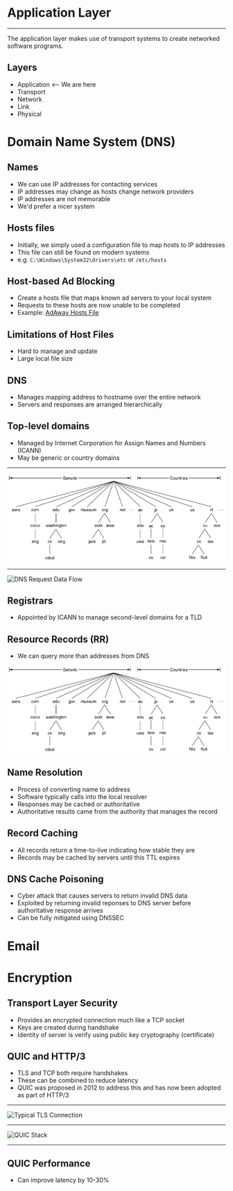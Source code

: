 Application Layer
=================

---

The application layer makes use of transport systems to create networked software programs.

Layers
------

- Application <-- We are here
- Transport
- Network
- Link
- Physical

Domain Name System (DNS)
========================

Names
-----

- We can use IP addresses for contacting services
- IP addresses may change as hosts change network providers
- IP addresses are not memorable
- We'd prefer a nicer system

Hosts files
-----------

- Initially, we simply used a configuration file to map hosts to IP addresses
- This file can still be found on modern systems
- e.g. `C:\Windows\System32\drivers\etc` or `/etc/hosts`

Host-based Ad Blocking
----------------------

- Create a hosts file that maps known ad servers to your local system
- Requests to these hosts are now unable to be completed
- Example: [AdAway Hosts File](https://adaway.org/hosts.txt)

Limitations of Host Files
-------------------------

- Hard to manage and update
- Large local file size

DNS
---

- Manages mapping address to hostname over the entire network
- Servers and responses are arranged hierarchically

Top-level domains
-----------------

- Managed by Internet Corporation for Assign Names and Numbers (ICANN)
- May be generic or country domains

---

![DNS TLDs](figures/7-1.png)

---

![DNS Request Data Flow](https://upload.wikimedia.org/wikipedia/commons/thumb/0/09/DNS_in_the_real_world.svg/1280px-DNS_in_the_real_world.svg.png)

Registrars
----------

- Appointed by ICANN to manage second-level domains for a TLD

Resource Records (RR)
---------------------

- We can query more than addresses from DNS

![DNS Record Types](figures/7-1.png)

Name Resolution
---------------

- Process of converting name to address
- Software typically calls into the local resolver
- Responses may be cached or authoritative
- Authoritative results came from the authority that manages the record

Record Caching
--------------

- All records return a time-to-live indicating how stable they are
- Records may be cached by servers until this TTL expires

DNS Cache Poisoning
-------------------

- Cyber attack that causes servers to return invalid DNS data
- Exploited by returning invalid reponses to DNS server before authoritative response arrives
- Can be fully mitigated using DNSSEC

Email
=====

Encryption
==========

Transport Layer Security
------------------------

- Provides an encrypted connection much like a TCP socket
- Keys are created during handshake
- Identity of server is verify using public key cryptography (certificate)

QUIC and HTTP/3
---------------

- TLS and TCP both require handshakes
- These can be combined to reduce latency
- QUIC was proposed in 2012 to address this and has now been adopted as part of HTTP/3

---

![Typical TLS Connection](https://1fykyq3mdn5r21tpna3wkdyi-wpengine.netdna-ssl.com/wp-content/uploads/2019/05/image10.png)

---

![QUIC Stack](https://1fykyq3mdn5r21tpna3wkdyi-wpengine.netdna-ssl.com/wp-content/uploads/2019/05/image8-696x315.png)

---

QUIC Performance
----------------

- Can improve latency by 10-30%

